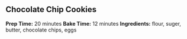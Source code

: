 ## Chocolate Chip Cookies
**Prep Time:** 20 minutes
**Bake Time:** 12 minutes
**Ingredients:** flour, suger, butter, chocolate chips, eggs
